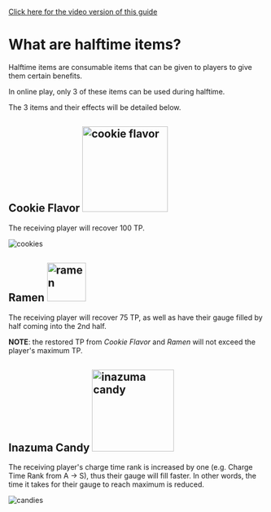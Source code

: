 [Click here for the video version of this guide](https://youtu.be/pOokV3RxZsw)

# What are halftime items? 

Halftime items are consumable items that can be given to players to give them certain benefits.

In online play, only 3 of these items can be used during halftime.

The 3 items and their effects will be detailed below.

## Cookie Flavor <img width="168" alt="cookie flavor" src="https://user-images.githubusercontent.com/110833255/183857106-a97a3528-ebe5-49f2-b462-ede2cbf87aca.png">


The receiving player will recover 100 TP. 

![cookies](https://user-images.githubusercontent.com/110833255/183861280-1a409b5c-8d79-4b1d-a0d8-6daf32425cbd.png)


## Ramen <img width="76" alt="ramen" src="https://user-images.githubusercontent.com/110833255/183857146-c1363fa9-b012-4354-9aec-b423701a3a6e.png">


The receiving player will recover 75 TP, as well as have their gauge filled by half coming into the 2nd half.



**NOTE**: the restored TP from _Cookie Flavor_ and _Ramen_ will not exceed the player's maximum TP. 

## Inazuma Candy <img width="161" alt="inazuma candy" src="https://user-images.githubusercontent.com/110833255/183857302-7cd3183e-2f3b-4f9a-9fac-5965175fc133.png">


The receiving player's charge time rank is increased by one (e.g. Charge Time Rank from A -> S), thus their gauge will fill faster. 
In other words, the time it takes for their gauge to reach maximum is reduced. 

![candies](https://user-images.githubusercontent.com/110833255/183863471-eee6e297-2ef7-4bdb-8fa6-37a1e621b4ea.png)





